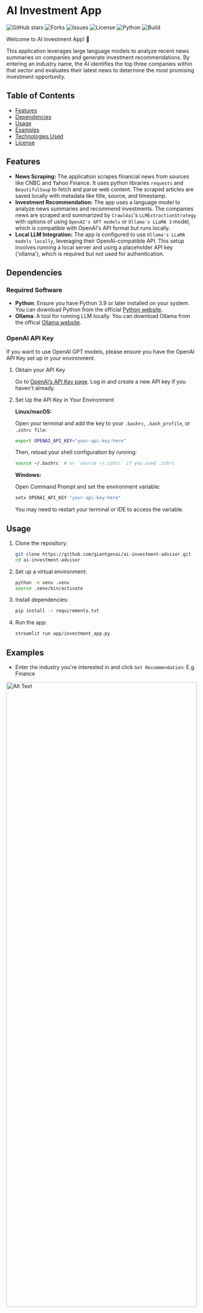 # AI Investment App
![GitHub stars](https://img.shields.io/github/stars/giantgenai/ai-investment-advisor?style=social)
![Forks](https://img.shields.io/github/forks/giantgenai/ai-investment-advisor?style=social)
![Issues](https://img.shields.io/github/issues/giantgenai/ai-investment-advisor)
![License](https://img.shields.io/badge/license-MIT-blue)
![Python](https://img.shields.io/badge/python-3.9%2B-brightgreen)
![Build](https://img.shields.io/badge/build-passing-brightgreen)


Welcome to AI Investment App! 🚀 

This application leverages large language models to analyze recent news summaries on companies and generate investment recommendations. By entering an industry name, the AI identifies the top three companies within that sector and evaluates their latest news to determine the most promising investment opportunity.



## Table of Contents
<!-- - [Overview](#overview) -->
- [Features](#features)
- [Dependencies](#dependencies)
- [Usage](#usage)
- [Examples](#examples)
- [Technologies Used](#technologies-used)
- [License](#license)

<!-- ## Overview
The AI Image Classifier app enables users to upload an image and receive a classification from various categories like 'Dog', 'Cat', 'Car', etc. This is useful for quickly categorizing large datasets of images. -->

## Features
- **News Scraping:** The application scrapes financial news from sources like CNBC and Yahoo Finance. It uses python libraries `requests` and `BeautifulSoup` to fetch and parse web content. The scraped articles are saved locally with metadata like title, source, and timestamp.
- **Investment Recommendation:** The app uses a language model to analyze news summaries and recommend investments. The companies news are scraped and summarized by `Crawl4ai`'s `LLMExtractionStrategy` with options of using `OpenAI's GPT models` or `Ollama's LLaMA 3` model, which is compatible with OpenAI's API format but runs locally.
- **Local LLM Integration:** The app is configured to use `Ollama's LLaMA models locally`, leveraging their OpenAI-compatible API. This setup involves running a local server and using a placeholder API key ('ollama'), which is required but not used for authentication.

## Dependencies
### Required Software
- **Python**: Ensure you have Python 3.9 or later installed on your system. You can download Python from the official [Python website](https://www.python.org/downloads/).
- **Ollama**: A tool for running LLM locally. You can download Ollama from the offical [Ollama website](https://ollama.com/). 

### OpenAI API Key
If you want to use OpenAI GPT models, please ensure you have the OpenAI API Key set up in your environment.
1. Obtain your API Key

   Go to [OpenAI’s API Key page](https://platform.openai.com/api-keys).
   Log in and create a new API key if you haven't already.
2. Set Up the API Key in Your Environment

   **Linux/macOS:** 

   Open your terminal and add the key to your `.bashrc`, `.bash_profile`, or `.zshrc file`:
   ```bash
   export OPENAI_API_KEY="your-api-key-here"
   ```
   Then, reload your shell configuration by running:
   ```bash
   source ~/.bashrc  # or `source ~/.zshrc` if you used .zshrc
   ```
   **Windows:** 

   Open Command Prompt and set the environment variable:
   ```bash
   setx OPENAI_API_KEY "your-api-key-here"
   ```
   You may need to restart your terminal or IDE to access the variable.

## Usage
1. Clone the repository:
   ```bash
   git clone https://github.com/giantgenai/ai-investment-advisor.git
   cd ai-investment-advisor
2. Set up a virtual environment:
   ```bash
   python -m venv .venv
   source .venv/bin/activate
3. Install dependencies:
   ```bash
   pip install -r requirements.txt
4. Run the app:
   ```bash
   streamlit run app/investment_app.py
## Examples
- Enter the industry you're interested in and click `Get Recommendation`: E.g. Finance

<img src="images/Investment_app_industry_input.png" alt="Alt Text" width="100%" height="65%">

- Investment App will investigate 3 most promising companies and give a recommendation for which one to invest based on their recent news:

<img src="images/Investment_app_recommendation.png" alt="Alt Text" width="100%" height="65%">

- Reference to those news of the companies are provided at the end:

<img src="images/Investment_app_company_news.png" alt="Alt Text" width="100%" height="65%">

## Technologies Used
- Data orchestration: LlamaIndex
- Large language Model: OpenAI GPT-4o-mini, Llama 3.2
- Web Crawler: BeautifulSoup, Crawl4ai
- Application: Streamlit 

## License
This project is licensed under the MIT License - see the [LICENSE](LICENSE) file for details.